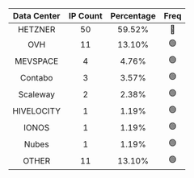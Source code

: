| Data Center | IP Count | Percentage | Freq |
|:------------:|:--------:|:-----------:|:-----:|
| HETZNER | 50 | 59.52% | 🔴 |
| OVH | 11 | 13.10% | 🟢 |
| MEVSPACE | 4 | 4.76% | 🟢 |
| Contabo | 3 | 3.57% | 🟢 |
| Scaleway | 2 | 2.38% | 🟢 |
| HIVELOCITY | 1 | 1.19% | 🟢 |
| IONOS | 1 | 1.19% | 🟢 |
| Nubes | 1 | 1.19% | 🟢 |
| OTHER | 11 | 13.10% | 🟢 |